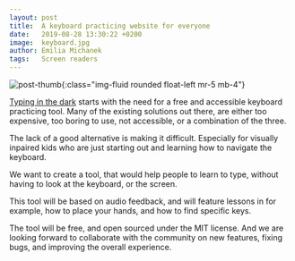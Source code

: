 ```yaml
---
layout: post
title:  A keyboard practicing website for everyone
date:   2019-08-28 13:30:22 +0200
image:  keyboard.jpg
author: Emilia Michanek
tags:   Screen readers
---
```

![post-thumb]({{site.baseurl}}/assets/images/blog/keyboard.jpg){:class="img-fluid rounded float-left mr-5 mb-4"}

[Typing in the dark](https://typinginthedark.net/) starts with the need for a free and accessible keyboard practicing tool. Many of the existing solutions out there, are either too expensive, too boring to use, not accessible, or a combination of the three.

The lack of a good alternative is making it difficult. Especially for visually inpaired kids who are just starting out and learning how to navigate the keyboard.

We want to create a tool, that would help people to learn to type, without having to look at the keyboard, or the screen.

This tool will be based on audio feedback, and will feature lessons in for example, how to place your hands, and how to find specific keys.

The tool will be free, and open sourced under the MIT license. And we are looking forward to collaborate with the community on new features, fixing bugs, and improving the overall experience.
